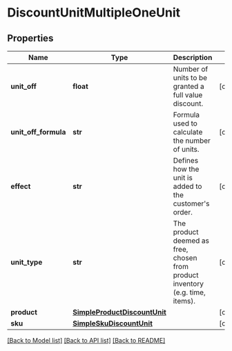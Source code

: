 # DiscountUnitMultipleOneUnit


## Properties

Name | Type | Description | Notes
------------ | ------------- | ------------- | -------------
**unit_off** | **float** | Number of units to be granted a full value discount. | [optional] 
**unit_off_formula** | **str** | Formula used to calculate the number of units. | [optional] 
**effect** | **str** | Defines how the unit is added to the customer&#39;s order.   | [optional] 
**unit_type** | **str** | The product deemed as free, chosen from product inventory (e.g. time, items). | [optional] 
**product** | [**SimpleProductDiscountUnit**](SimpleProductDiscountUnit.md) |  | [optional] 
**sku** | [**SimpleSkuDiscountUnit**](SimpleSkuDiscountUnit.md) |  | [optional] 

[[Back to Model list]](../README.md#documentation-for-models) [[Back to API list]](../README.md#documentation-for-api-endpoints) [[Back to README]](../README.md)


